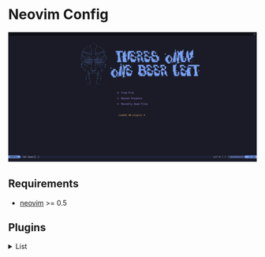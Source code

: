 # Neovim Config

![screenshot](./imgs/neovim.png)

## Requirements

* [neovim](https://github.com/neovim/neovim) >= 0.5


## Plugins
<details>
  <summary>
    List
  </summary>
  <br />
  <table>
    <thead>
      <tr>
        <th>Name</th>
        <th>Description</th>
      </tr>
    </thead>
    <tbody>
      <tr>
        <td><a href="https://github.com/wbthomason/packer.nvim">wbthomason/packer.nvim</a></td>
        <td>A use-package inspired plugin manager for Neovim.</td>
      </tr>
      <tr>
        <td><a href="https://github.com/rcarriga/nvim-notify">rcarriga/nvim-notify</a></td>
        <td>A fancy, configurable, notification manager for NeoVim</td>
      </tr>
      <tr>
        <td><a href="https://github.com/nvim-lua/plenary.nvim">nvim-lua/plenary.nvim</a></td>
        <td>plenary: full; complete; entire; absolute; unqualified. All the lua functions I don't want to write twice.
        </td>
      </tr>
      <tr>
        <td><a href="https://github.com/nvim-lua/popup.nvim">nvim-lua/popup.nvim</a></td>
        <td>[WIP] An implementation of the Popup API from vim in Neovim. Hope to upstream when complete</td>
      </tr>
      <tr>
        <td><a href="https://github.com/folke/lua-dev">folke/lua-dev.nvim</a></td>
        <td>Dev setup for init.lua and plugin development with full signature help, docs and completion for the nvim lua
          API.</td>
      </tr>
      <tr>
        <td><a href="https://github.com/kyazdani42/nvim-web-devicons">kyazdani42/nvim-web-devicons</a></td>
        <td>lua <code>fork</code> of vim-web-devicons for neovim</td>
      </tr>
      <tr>
        <td><a href="https://github.com/kyazdani42/nvim-tree.lua">kyazdani42/nvim-tree.lua</a></td>
        <td>A file explorer tree for neovim written in lua</td>
      </tr>
      <tr>
        <td><a href="https://github.com/folke/which-key.nvim">folke/which-key.nvim</a></td>
        <td>Create key bindings that stick. WhichKey is a lua plugin for Neovim 0.5 that displays a popup with possible
          keybindings of the command you started typing.</td>
      </tr>
      <tr>
        <td><a href="https://github.com/neovim/nvim-lspconfig">neovim/nvim-lspconfig</a></td>
        <td>Quickstart configurations for the Nvim LSP client</td>
      </tr>
      <tr>
        <td><a href="https://github.com/kabouzeid/nvim-lspinstall">kabouzeid/nvim-lspinstall</a></td>
        <td>Install LSP Servers</td>
      </tr>
      <tr>
        <td><a href="https://github.com/hrsh7th/nvim-cmp">hrsh7th/nvim-cmp</a></td>
        <td>Autocompletion plugin</td>
      </tr>
      <tr>
        <td><a href="https://github.com/hrsh7th/cmp-nvim-lsp">hrsh7th/cmp-nvim-lsp</a></td>
        <td>LSP source for nvim-cmp</td>
      </tr>
      <tr>
        <td><a href="https://github.com/saandparwaiz1">saadparwaiz1/cmp_luasnip</a></td>
        <td>Snippets source for nvim-cmp</td>
      </tr>
      <tr>
        <td><a href="https://github.com/L3MON4D3/LuaSnip">L3MON4D3/LuaSnip</a></td>
        <td>Snippets Plugin</td>
      </tr>
      <tr>
        <td><a href="https://github.com/onsails/lspkind-nvim">onsails/lspkind-nvim</a></td>
        <td>vscode-like pictograms for neovim lsp completion items</td>
      </tr>
      <tr>
        <td><a href="https://github.com/glepnir/lspsaga.nvim">glepnir/lspsaga.nvim</a></td>
        <td>A light-weight lsp plugin based on neovim built-in lsp with highly a performant UI.</td>
      </tr>
      <tr>
        <td><a href="https://github.com/jose-elias-alvarez/null-ls.nvim">jose-elias-alvarez/null-ls.nvim</a></td>
        <td>inject LSP diagnostics, code actions, and more via Lua</td>
      </tr>
      <tr>
        <td><a href="https://github.com/ray-x/lsp_signature.nvim">ray-x/lsp_signature.nvim</a></td>
        <td>lsp signature hint when you type</td>
      </tr>
      <tr>
        <td><a href="https://github.com/folke/trouble.nvim">folke/trouble.nvim</a></td>
        <td>A pretty diagnostics, references, telescope results, quickfix and location list to help you solve all the
          trouble your code is causing.</td>
      </tr>
      <tr>
        <td><a href="https://github.com/nvim-telescope/telescope.nvim">nvim-telescope/telescope.nvim</a></td>
        <td>Find, Filter, Preview, Pick. All lua, all the time.</td>
      </tr>
      <tr>
        <td><a
            href="https://github.com/nvim-telescope/telescope-fzy-native.nvim">nvim-telescope/telescope-fzy-native.nvim</a>
        </td>
        <td>FZY style sorter that is compiled loader</td>
      </tr>
      <tr>
        <td><a
            href="https://github.com/nvim-telescope/telescope-media-files.nvim">nvim-telescope/telescope-media-files.nvim</a>
        </td>
        <td>Telescope extension to preview media files using Ueberzug.</td>
      </tr>
      <tr>
        <td><a href="https://github.com/jvgrootveld/telescope-zoxide">jvgrootveld/telescope-zoxide</a></td>
        <td>An extension for telescope.nvim that allows you operate zoxide within Neovim.</td>
      </tr>
      <tr>
        <td><a href="https://github.comnvim-treesitter/nvim-treesitter">nvim-treesitter/nvim-treesitter</a></td>
        <td>Nvim Treesitter configurations and abstraction layer</td>
      </tr>
      <tr>
        <td><a
            href="https://github.com/nvim-treesitter/nvim-treesitter-refactor">nvim-treesitter/nvim-treesitter-refactor</a>
        </td>
        <td>Refactor module for nvim-treesitter</td>
      </tr>
      <tr>
        <td><a
            href="https://github.com/nvim-treesitter/nvim-treesitter-textobjects">nvim-treesitter/nvim-treesitter-textobjects</a>
        </td>
        <td>Create your own textobjects using tree-sitter queries!</td>
      </tr>
      <tr>
        <td><a href="https://github.com/romgrk/nvim-treesitter-context">romgrk/nvim-treesitter-context</a></td>
        <td>Show code context</td>
      </tr>
      <tr>
        <td><a href="https://github.com/windwp/nvim-ts-autotag">windwp/nvim-ts-autotag</a></td>
        <td>Use treesitter to auto close and auto rename html tag</td>
      </tr>
      <tr>
        <td><a
            href="https://github.com/JoosepAlviste/nvim-ts-context-commentstring">JoosepAlviste/nvim-ts-context-commentstring</a>
        </td>
        <td>Neovim treesitter plugin for setting the commentstring based on the cursor location in a file.</td>
      </tr>
      <tr>
        <td><a href="https://github.com/tpope/vim-commentary">tpope/vim-commentary</a></td>
        <td>commentary.vim: comment stuff out</td>
      </tr>
      <tr>
        <td><a href="https://github.com/lewis6991/gitsigns.nvim">lewis6991/gitsigns.nvim</a></td>
        <td>Git signs written in pure lua</td>
      </tr>
      <tr>
        <td><a href="https://github.com/lukas-reineke/indent-blankline.nvim">lukas-reineke/indent-blankline.nvim</a>
        </td>
        <td>Indent guides for Neovim</td>
      </tr>
      <tr>
        <td><a href="https://github.com/akinsho/nvim-bufferline.lua">akinsho/nvim-bufferline.lua</a></td>
        <td>A snazzy bufferline for Neovim</td>
      </tr>
      <tr>
        <td><a href="https://github.com/hoob3rt/lualine.nvim">hoob3rt/lualine.nvim</a></td>
        <td>A blazing fast and easy to configure neovim statusline plugin written in pure lua.</td>
      </tr>
      <tr>
        <td><a href="https://github.com/glepnir/dashboard-nvim">glepnir/dashboard-nvim</a></td>
        <td>vim dashboard</td>
      </tr>
      <tr>
        <td><a href="https://github.com/vuki656/package-info.nvim">vuki656/package-info.nvim</a></td>
        <td>See latest package versions in your package.json</td>
      </tr>
      <tr>
        <td><a href="https://github.com/ahmedkhalf/project.nvim">ahmedkhalf/project.nvim</a></td>
        <td>The superior project management solution for neovim.</td>
      </tr>
      <tr>
        <td><a href="https://github.com/jghauser/mkdir.nvim">jghauser/mkdir.nvim</a></td>
        <td>This neovim plugin creates missing folders on save.</td>
      </tr>
      <tr>
        <td><a href="https://github.com/wakatime/vim-wakatime">wakatime/vim-wakatime</a></td>
        <td>Vim plugin for automatic time tracking and metrics generated from your programming activity.</td>
      </tr>
      <tr>
        <td><a href="https://github.com/folke/tokyonight.nvim">folke/tokyonight.nvim</a></td>
        <td>A clean, dark Neovim theme written in Lua, with support for lsp, treesitter and lots of plugins.</td>
      </tr>
      <tr>
        <td><a href="https://github.com/jose-elias-alvarez/nvim-lsp-ts-utils">jose-elias-alvarez/nvim-lsp-ts-utils</a>
        </td>
        <td>Utilities to improve the TypeScript development experience for Neovim's built-in LSP client.</td>
      </tr>
    </tbody>
  </table>
</details>
